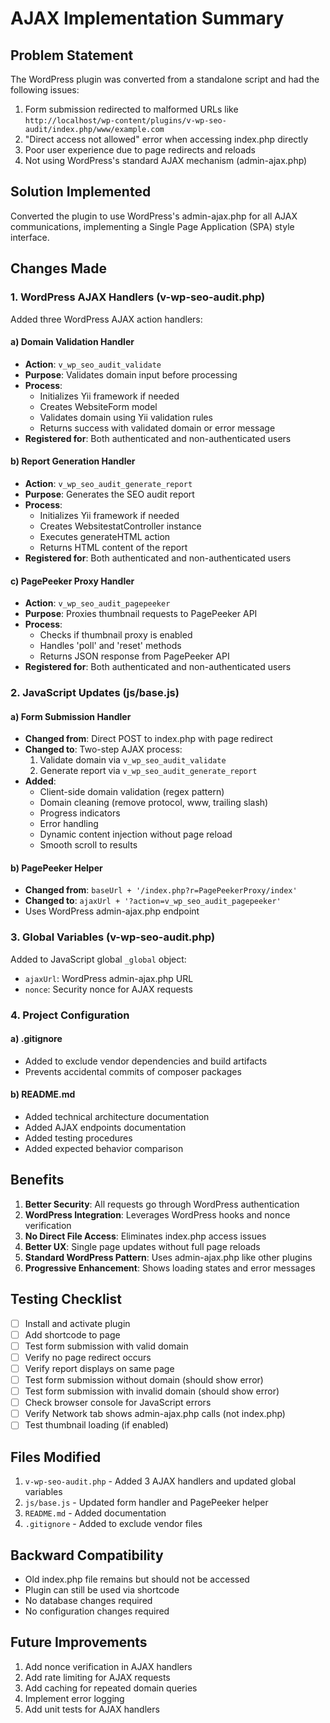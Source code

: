 # AJAX Implementation Summary

## Problem Statement

The WordPress plugin was converted from a standalone script and had the following issues:

1. Form submission redirected to malformed URLs like `http://localhost/wp-content/plugins/v-wp-seo-audit/index.php/www/example.com`
2. "Direct access not allowed" error when accessing index.php directly
3. Poor user experience due to page redirects and reloads
4. Not using WordPress's standard AJAX mechanism (admin-ajax.php)

## Solution Implemented

Converted the plugin to use WordPress's admin-ajax.php for all AJAX communications, implementing a Single Page Application (SPA) style interface.

## Changes Made

### 1. WordPress AJAX Handlers (v-wp-seo-audit.php)

Added three WordPress AJAX action handlers:

#### a) Domain Validation Handler
- **Action**: `v_wp_seo_audit_validate`
- **Purpose**: Validates domain input before processing
- **Process**:
  - Initializes Yii framework if needed
  - Creates WebsiteForm model
  - Validates domain using Yii validation rules
  - Returns success with validated domain or error message
- **Registered for**: Both authenticated and non-authenticated users

#### b) Report Generation Handler
- **Action**: `v_wp_seo_audit_generate_report`
- **Purpose**: Generates the SEO audit report
- **Process**:
  - Initializes Yii framework if needed
  - Creates WebsitestatController instance
  - Executes generateHTML action
  - Returns HTML content of the report
- **Registered for**: Both authenticated and non-authenticated users

#### c) PagePeeker Proxy Handler
- **Action**: `v_wp_seo_audit_pagepeeker`
- **Purpose**: Proxies thumbnail requests to PagePeeker API
- **Process**:
  - Checks if thumbnail proxy is enabled
  - Handles 'poll' and 'reset' methods
  - Returns JSON response from PagePeeker API
- **Registered for**: Both authenticated and non-authenticated users

### 2. JavaScript Updates (js/base.js)

#### a) Form Submission Handler
- **Changed from**: Direct POST to index.php with page redirect
- **Changed to**: Two-step AJAX process:
  1. Validate domain via `v_wp_seo_audit_validate`
  2. Generate report via `v_wp_seo_audit_generate_report`
- **Added**:
  - Client-side domain validation (regex pattern)
  - Domain cleaning (remove protocol, www, trailing slash)
  - Progress indicators
  - Error handling
  - Dynamic content injection without page reload
  - Smooth scroll to results

#### b) PagePeeker Helper
- **Changed from**: `baseUrl + '/index.php?r=PagePeekerProxy/index'`
- **Changed to**: `ajaxUrl + '?action=v_wp_seo_audit_pagepeeker'`
- Uses WordPress admin-ajax.php endpoint

### 3. Global Variables (v-wp-seo-audit.php)

Added to JavaScript global `_global` object:
- `ajaxUrl`: WordPress admin-ajax.php URL
- `nonce`: Security nonce for AJAX requests

### 4. Project Configuration

#### a) .gitignore
- Added to exclude vendor dependencies and build artifacts
- Prevents accidental commits of composer packages

#### b) README.md
- Added technical architecture documentation
- Added AJAX endpoints documentation
- Added testing procedures
- Added expected behavior comparison

## Benefits

1. **Better Security**: All requests go through WordPress authentication
2. **WordPress Integration**: Leverages WordPress hooks and nonce verification
3. **No Direct File Access**: Eliminates index.php access issues
4. **Better UX**: Single page updates without full page reloads
5. **Standard WordPress Pattern**: Uses admin-ajax.php like other plugins
6. **Progressive Enhancement**: Shows loading states and error messages

## Testing Checklist

- [ ] Install and activate plugin
- [ ] Add shortcode to page
- [ ] Test form submission with valid domain
- [ ] Verify no page redirect occurs
- [ ] Verify report displays on same page
- [ ] Test form submission without domain (should show error)
- [ ] Test form submission with invalid domain (should show error)
- [ ] Check browser console for JavaScript errors
- [ ] Verify Network tab shows admin-ajax.php calls (not index.php)
- [ ] Test thumbnail loading (if enabled)

## Files Modified

1. `v-wp-seo-audit.php` - Added 3 AJAX handlers and updated global variables
2. `js/base.js` - Updated form handler and PagePeeker helper
3. `README.md` - Added documentation
4. `.gitignore` - Added to exclude vendor files

## Backward Compatibility

- Old index.php file remains but should not be accessed
- Plugin can still be used via shortcode
- No database changes required
- No configuration changes required

## Future Improvements

1. Add nonce verification in AJAX handlers
2. Add rate limiting for AJAX requests
3. Add caching for repeated domain queries
4. Implement error logging
5. Add unit tests for AJAX handlers
